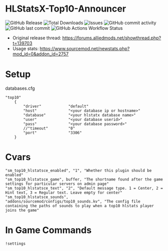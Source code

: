 
# HLStatsX-Top10-Announcer

![GitHub Release](https://img.shields.io/github/v/release/DNA-styx/HLStatsX-Top10-Announcer)
![Total Downloads](https://img.shields.io/github/downloads/DNA-styx/HLStatsX-Top10-Announcer/total)
![Issues](https://img.shields.io/github/issues/DNA-styx/HLStatsX-Top10-Announcer)
![GitHub commit activity](https://img.shields.io/github/commit-activity/m/DNA-styx/HLStatsX-Top10-Announcer)
![GitHub last commit](https://img.shields.io/github/last-commit/DNA-styx/HLStatsX-Top10-Announcer)
![GitHub Actions Workflow Status](https://img.shields.io/github/actions/workflow/status/DNA-styx/HLStatsX-Top10-Announcer/.github%2Fworkflows%2Ftest_build.yaml)


- Original release thread: https://forums.alliedmods.net/showthread.php?t=139703
- Usage stats: https://www.sourcemod.net/newstats.php?mod_id=0&addon_id=2757


# Setup

databases.cfg

```
"top10"
	{
		"driver"			"default"
		"host"				"<your database ip or hostname>"
		"database"			"<your hlstatx database name>"
		"user"				"<your database userid>"
		"pass"				"<your database password>"
		//"timeout"			"0"
		"port"				"3306"
	}
```

# Cvars

```
"sm_top10_hlstatsce_enabled", "1", "Whether this plugin should be enabled"
"sm_top10_hlstatsce_game", buffer, "The shortname found after the game settings for particular servers on admin page"
"sm_top10_hlstatsce_text", "2", "Default message type. 1 = Center, 2 = Hint text, 3 = Regular text. Leave empty for center"
"sm_top10_hlstatsce_sounds", "addons/sourcemod/configs/top10_sounds.kv", "The config file containing the paths of sounds to play when a top10 hlstats player joins the game"
```

# In Game Commands
```
!settings
```
